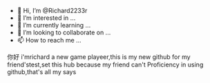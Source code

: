 - 👋 Hi, I’m @Richard2233r
- 👀 I’m interested in ...
- 🌱 I’m currently learning ...
- 💞️ I’m looking to collaborate on ...
- 📫 How to reach me ...

<!---
Richard2233r/Richard2233r is a ✨ special ✨ repository because its `README.md` (this file) appears on your GitHub profile.
You can click the Preview link to take a look at your changes.
--->
你好 i'mrichard a new game playeer,this is my new github for my friend'stest,set this hub  because my friend can't Proficiency in using github,that's all my says
